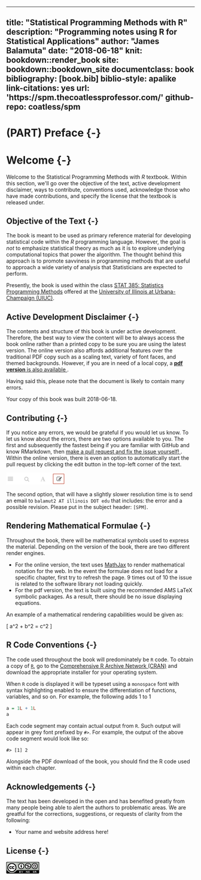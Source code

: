 
--- 
title: "Statistical Programming Methods with R"
description: "Programming notes using R for Statistical Applications"
author: "James Balamuta"
date: "2018-06-18"
knit: bookdown::render_book
site: bookdown::bookdown_site
documentclass: book
bibliography: [book.bib]
biblio-style: apalike
link-citations: yes
url: 'https\://spm.thecoatlessprofessor.com/'
github-repo: coatless/spm
---




# (PART) Preface {-}

# Welcome {-}

Welcome to the Statistical Programming Methods with _R_ textbook. Within this section, we'll
go over the objective of the text, active development disclaimer, ways to contribute,
conventions used, acknowledge those who have made contributions, and specify
the license that the textbook is released under.

## Objective of the Text {-}

The book is meant to be used as primary reference material for developing
statistical code within the _R_ programming language. However, the goal is _not_
to emphasize statistical theory as much as it is to explore underlying computational
topics that power the algorithm. The thought behind this approach is to promote
savviness in programming methods that are useful to approach a wide variety of
analysis that Statisticians are expected to perform.

Presently, the book is used within the class [STAT 385: Statistics Programming
Methods](https://stat.illinois.edu/academics/course-catalog) offered at the [University of Illinois at Urbana-Champaign (UIUC)](https://illinois.edu). 

## Active Development Disclaimer {-}

The contents and structure of this book is under active development. Therefore,
the best way to view the content will be to always access the 
book online rather than a printed copy to be sure you are using the latest version. 
The online version also affords additional features over the traditional PDF copy 
such as a scaling text, variety of font faces, and themed backgrounds. However, 
if you are in need of a local copy, a [**pdf version** is also available
](http://spm.thecoatlessprofessor.com/spm.pdf).

Having said this, please note that the document is likely to contain many errors. 

Your copy of this book was built 2018-06-18.

## Contributing {-}

If you notice any errors, we would be grateful if you would let us know. To let
us know about the errors, there are two options available to you. The first and
subsequently the fastest being if you are familiar with GitHub and know 
RMarkdown, then [make a pull request and fix the issue yourself!
](https://github.com/coatless/spm). Within the online version, there is
even an option to automatically start the pull request by clicking the edit
button in the top-left corner of the text.

![](images/support/edit_button.png)

The second option, that will have a slightly slower resolution time is to
send an email to `balamut2 AT illinois DOT edu` that includes: the error and a
possible revision. Please put in the subject header: `[SPM]`.

##  Rendering Mathematical Formulae {-}

Throughout the book, there will be mathematical symbols used to express the
material. Depending on the version of the book, there are two different render
engines. 

- For the online version, the text uses [MathJax](https://www.mathjax.org/)
to render mathematical notation for the web. In the event the formulae does
not load for a specific chapter, first try to refresh the page. 9 times out of
10 the issue is related to the software library not loading quickly.
- For the pdf version, the text is built using the recommended AMS LaTeX 
symbolic packages. As a result, there should be no issue displaying equations.

An example of a mathematical rendering capabilities would be given as:

\[ a^2 + b^2 = c^2 \]

## R Code Conventions {-}

The code used throughout the book will predominately be `R` code.  To obtain
a copy of [`R`](https://cloud.r-project.org/), go to the
[Comprehensive R Archive Network (CRAN)](https://cloud.r-project.org/)
and download the appropriate installer for your operating system.

When `R` code is displayed it will be typeset using a `monospace` font with 
syntax highlighting enabled to ensure the differentiation of functions,
variables, and so on. For example, the following adds 1 to 1


```r
a = 1L + 1L
a
```

Each code segment may contain actual output from `R`. Such output will appear
in grey font prefixed by `#>`. For example, the output of the above code
segment would look like so:


```
#> [1] 2
```

Alongside the PDF download of the book, you should find the R code used within 
each chapter. 

## Acknowledgements {-}

The text has been developed in the open and has benefited greatly from many
people being able to alert the authors to problematic areas. We are greatful
for the corrections, suggestions, or requests of clarity from the following:

- Your name and website address here!

## License {-}

![This work is licensed under a [Creative Commons Attribution-NonCommercial-ShareAlike 4.0 International License](http://creativecommons.org/licenses/by-nc-sa/4.0/).](images/license/cc.png)
